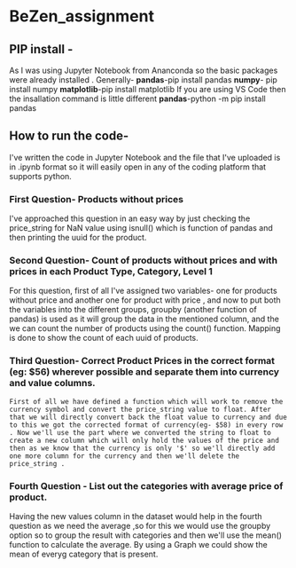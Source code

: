 # BeZen_assignment
## PIP install -

  As I was using Jupyter Notebook from Ananconda so the basic packages were already installed .
  Generally-
  **pandas**-pip install pandas
  **numpy**- pip install numpy
  **matplotlib**-pip install matplotlib
  If you are using VS Code then the insallation command is little different
  **pandas**-python -m pip install pandas
  
  
## How to run the code-

  I've written the code in Jupyter Notebook and the file that I've uploaded is in .ipynb format so it will easily open in any of the coding platform that supports    python.
  
### First Question- Products without prices
  
  I've approached this question in an easy way by just checking the price_string for NaN value using isnull() which is function of pandas and then printing the uuid for the product.
  
### Second Question-  Count of products without prices and with prices in each Product Type, Category, Level 1 

  For this question, first of all I've assigned two variables- one for products without price and another one for product with price , and now to put both the variables into the different groups, groupby (another function of pandas) is used as it will group the data in the mentioned column, and the we can count the number of products using the count() function. Mapping is done to show the count of each uuid of products.
  
 ### Third Question- Correct Product Prices in the correct format (eg: $56) wherever possible and separate them into currency and value columns. 
  
    First of all we have defined a function which will work to remove the currency symbol and convert the price_string value to float. After that we will directly convert back the float value to currency and due to this we got the corrected format of currency(eg- $58) in every row . Now we'll use the part where we converted the string to float to create a new column which will only hold the values of the price and then as we know that the currency is only '$' so we'll directly add one more column for the currency and then we'll delete the price_string .
    
### Fourth Question - List out the categories with average price of product. 

  Having the new values column in the dataset would help in the fourth question as we need the average ,so for this we would use the groupby option so to group the result with categories and then we'll use the mean() function to calculate the average. By using a Graph we could show the mean of everyg category that is present.
